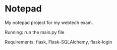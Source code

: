 # Notepad
My notepad project for my webtech exam.

Running: run the main.py file

Requirements:
flask, 
Flask-SQLAlchemy, 
flask-login
